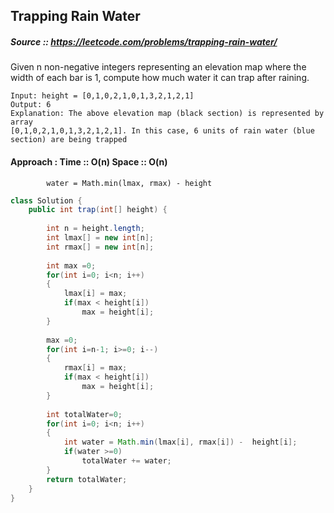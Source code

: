 ## Trapping Rain Water
##### Source :: https://leetcode.com/problems/trapping-rain-water/

Given n non-negative integers representing an elevation map where the width of each bar is 1,
compute how much water it can trap after raining.

```
Input: height = [0,1,0,2,1,0,1,3,2,1,2,1]
Output: 6
Explanation: The above elevation map (black section) is represented by array
[0,1,0,2,1,0,1,3,2,1,2,1]. In this case, 6 units of rain water (blue section) are being trapped
```


#### Approach :  Time :: O(n) Space :: O(n)
            water = Math.min(lmax, rmax) - height

```java
class Solution {
    public int trap(int[] height) {
     
        int n = height.length;
        int lmax[] = new int[n];
        int rmax[] = new int[n];
        
        int max =0;
        for(int i=0; i<n; i++)
        {
            lmax[i] = max;
            if(max < height[i])
                max = height[i];
        }
        
        max =0;
        for(int i=n-1; i>=0; i--)
        {
            rmax[i] = max;
            if(max < height[i])
                max = height[i];
        }
        
        int totalWater=0;
        for(int i=0; i<n; i++)
        {
            int water = Math.min(lmax[i], rmax[i]) -  height[i];
            if(water >=0)
                totalWater += water;
        }
        return totalWater;
    }
}
```